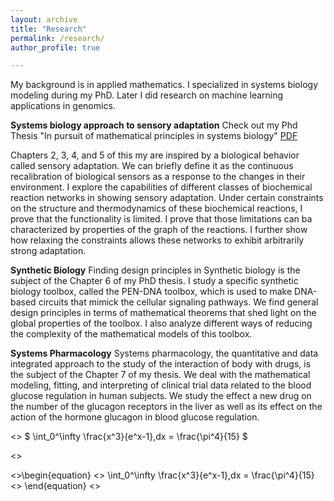 ```yaml
---
layout: archive
title: "Research"
permalink: /research/
author_profile: true

---
```


My background is in applied mathematics. I specialized in systems biology modeling during my PhD. Later I did research on machine learning applications in genomics.

**Systems biology approach to sensory adaptation**
Check out my Phd Thesis "In pursuit of mathematical principles in systems biology" [PDF](https://research.tue.nl/files/92435580/20180313_Masroor.pdf)

Chapters 2, 3, 4, and 5 of this my are inspired by a biological behavior
called sensory adaptation. We can briefly define it as the continuous recalibration of biological sensors as a response to the changes in their environment. I explore the capabilities of different classes of biochemical reaction
networks in showing sensory adaptation. Under certain constraints on the
structure and thermodynamics of these biochemical reactions, I prove that
the functionality is limited. I prove that those limitations can ba characterized by properties of the graph of the reactions. I further show how
relaxing the constraints allows these networks to exhibit arbitrarily strong
adaptation.

**Synthetic Biology**
Finding design principles in Synthetic biology is the subject of the Chapter 6
of my PhD thesis. I study a specific synthetic biology toolbox, called the PEN-DNA toolbox, which is used to make DNA-based circuits that
mimick the cellular signaling pathways. We find general design principles in
terms of mathematical theorems that shed light on the global properties of
the toolbox. I also analyze different ways of reducing the complexity of
the mathematical models of this toolbox.

**Systems Pharmacology**
Systems pharmacology, the quantitative and data integrated approach to the
study of the interaction of body with drugs, is the subject of the Chapter 7 of
my thesis. We deal with the mathematical modeling, fitting, and interpreting of clinical trial data related to the blood glucose regulation in human subjects.
We study the effect a new drug on the number of the glucagon receptors in
the liver as well as its effect on the action of the hormone glucagon in blood
glucose regulation. 

<> $ \int_0^\infty \frac{x^3}{e^x-1}\,dx = \frac{\pi^4}{15}  $

<> <div class="math">
<>\begin{equation}
<>  \int_0^\infty \frac{x^3}{e^x-1}\,dx = \frac{\pi^4}{15}  
<> \end{equation}
<> </div>
